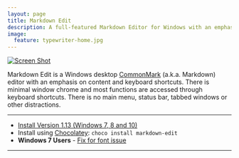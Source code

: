 ```yaml
---
layout: page
title: Markdown Edit
description: A full-featured Markdown Editor for Windows with an emphasis on content and keyboard shortcuts
image:
  feature: typewriter-home.jpg
---
```


<div class="screenshot">
<a href="http://mike-ward.net/cdn/images/markdown-edit/markdown-edit-screenshot.png" target="_blank"><img src="http://mike-ward.net/cdn/images/markdown-edit/markdown-edit-screenshot.png" alt="Screen Shot"/></a>
</div>

Markdown Edit is a Windows desktop [CommonMark](http://commonmark.org)
(a.k.a. Markdown) editor with an emphasis on content and keyboard
shortcuts. There is minimal window chrome and most functions are
accessed through keyboard shortcuts. There is no main menu, status bar,
tabbed windows or other distractions.

------------------------------------------------------------------------

-   [Install Version 1.13 (Windows 7, 8
    and 10)](http://mike-ward.net/downloads/cdn/downloads/MarkdownEditSetup.msi)
-   Install using
    [Chocolatey](https://chocolatey.org/packages/markdown-edit):
    `choco install markdown-edit`
-   **Windows 7 Users** - [Fix for font
    issue](https://github.com/mike-ward/Markdown-Edit/issues/14)

------------------------------------------------------------------------
